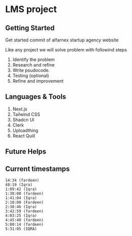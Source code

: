 # LMS project

## Getting Started
Get started commit of alfarnex startup agency website

Like any project we will solve problem with followind steps

1. Identify the problem
2. Research and refine
3. Write psudocode.
4. Testing (optional) 
5. Refine and improvement

## Languages & Tools

1. Next.js
2. Tailwind CSS
3. Shadcn UI
4. Clerk
5. Uploadthing
6. React Quill

## Future Helps
 

## Current timestamps
    14:34 (fardeen)
    48:19 (Iqra)
    1:09:42 (Iqra)
    1:30:00 (fardeen)
    1:41:04 (Iqra)
    2:10:00 (Fardeen)
    2:38:46 (Iqra)
    3:42:59 (fardeen)
    4:03:25 (Iqra)
    4:45:40 (fardeen) 
    5:00:14 (fardeen)
    5:31:05 (IQRA)
<!-- http://localhost:3000/teacher/courses/0f1da2cd-a78c-452a-a480-82701c5212ab -->
